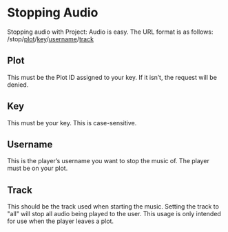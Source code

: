 # Stopping Audio
Stopping audio with Project: Audio is easy. The URL format is as follows: /stop/[plot](#plot)/[key](#key)/[username](#username)/[track](#track)

## Plot

This must be the Plot ID assigned to your key. If it isn’t, the request will be denied.

## Key

This must be your key. This is case-sensitive.

## Username

This is the player’s username you want to stop the music of. The player must be on your plot.

## Track

This should be the track used when starting the music. Setting the track to "all" will stop all audio being played to the user. This usage is only intended for use when the player leaves a plot.
